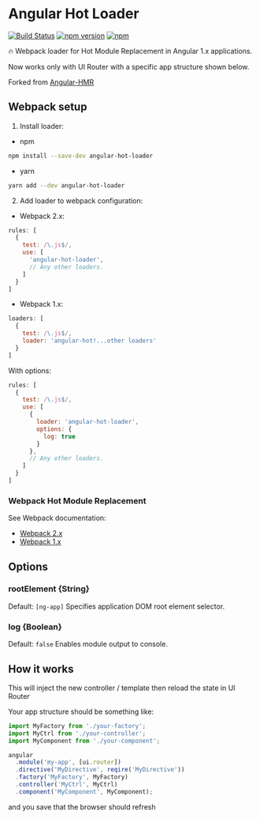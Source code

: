 # Angular Hot Loader

[![Build Status](https://travis-ci.org/vitaliy-bobrov/angular-hot-loader.svg?branch=master)](https://travis-ci.org/vitaliy-bobrov/angular-hot-loader)
[![npm version](https://badge.fury.io/js/angular-hot-loader.svg)](https://badge.fury.io/js/angular-hot-loader)
[![npm](https://img.shields.io/npm/dt/angular-hot-loader.svg)](https://github.com/vitaliy-bobrov/angular-hot-loader)

🔥 Webpack loader for Hot Module Replacement in Angular 1.x applications.

Now works only with UI Router with a specific app structure shown below.

Forked from [Angular-HMR](https://github.com/yargalot/Angular-HMR)

## Webpack setup

1. Install loader:
* npm
```bash
npm install --save-dev angular-hot-loader
```

* yarn
```bash
yarn add --dev angular-hot-loader
```

2. Add loader to webpack configuration:

* Webpack 2.x:
```js
rules: [
  {
    test: /\.js$/,
    use: [
      'angular-hot-loader',
      // Any other loaders.
    ]
  }
]
```

* Webpack 1.x:
```js
loaders: [
  {
    test: /\.js$/,
    loader: 'angular-hot!...other loaders'
  }
]
```

With options:

```js
rules: [
  {
    test: /\.js$/,
    use: [
      {
        loader: 'angular-hot-loader',
        options: {
          log: true
        }
      },
      // Any other loaders.
    ]
  }
]
```

### Webpack Hot Module Replacement
See Webpack documentation:
- [Webpack 2.x](https://webpack.js.org/configuration/dev-server/#devserver-hot)
- [Webpack 1.x](http://webpack.github.io/docs/hot-module-replacement-with-webpack.html)

## Options

### rootElement {String}
Default: `[ng-app]`
Specifies application DOM root element selector.

### log {Boolean}
Default: `false`
Enables module output to console.

## How it works
This will inject the new controller / template then reload the state in UI Router

Your app structure should be something like:

```js
import MyFactory from './your-factory';
import MyCtrl from './your-controller';
import MyComponent from './your-component';

angular
  .module('my-app', [ui.router])
  .directive('MyDirective', reqire('MyDirective'))
  .factory('MyFactory', MyFactory)
  .controller('MyCtrl', MyCtrl)
  .component('MyComponent', MyComponent);
```

and you save that the browser should refresh
